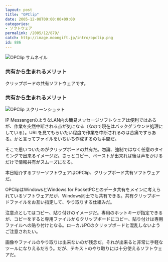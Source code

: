 ```yaml
---
layout: post
title: "OPClip"
date: 2005-12-08T09:00:00+09:00
categories:
- ソフトウェア
permalink: /2005/12/879/
catch: http://image.moongift.jp/intro/opclip.png
id: 886
---
```

 ![OPClip サムネイル](http://image.moongift.jp/intro/opclip.s.png "OPClip サムネイル")
  

### 共有から生まれるメリット
  
クリップボードの共有ソフトウェアです。  
<!--more-->  

### 共有から生まれるメリット
  

![OPClip スクリーンショット](http://image.moongift.jp/intro/opclip.png "OPClip スクリーンショット")

  

IP MessangerのようなLAN内の簡易メッセージソフトウェアは便利ではあるが、作業を突然中断される点が気になる（なので現在はバックグラウンド処理にしている）。URLを見てもらいたい程度で作業を中断されるのは苦痛ですらある。かと言ってファイルをいちいち作成するのも手間だ。

  

そこで思いついたのがクリップボードの共有だ。勿論、強制ではなく任意のタイミングで出来るイメージだ。さっとコピー、ペーストが出来れば後は声をかけるだけで情報共有がスムーズになる。

  

本日紹介するフリーソフトウェアはOPClip、クリップボード共有ソフトウェアだ。

  

OPClipはWindowsとWindows for PocketPCとのデータ共有をメインに考えられているソフトウェアだが、Windows同士でも共有できる。共有クリップボードファイルをお互い指定して、やり取りする仕組みだ。

  

注意点としてはコピー、貼り付けのイメージだ。専用のホットキーが指定できるが、コピーをすると専用ファイルからクリップボードにコピー、貼り付けは専用ファイルへの貼り付けとなる。ローカルPCのクリップボードと混乱しないようご注意されたい。

  

画像やファイルのやり取りは出来ないのが残念だ。それが出来ると非常に手軽なツールになりえるだろう。だが、テキストのやり取りには十分使えるソフトウェアだ。

